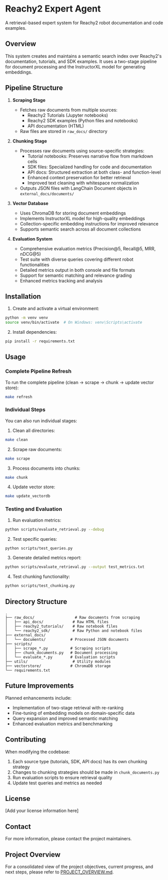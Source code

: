 # Reachy2 Expert Agent

A retrieval-based expert system for Reachy2 robot documentation and code examples.

## Overview

This system creates and maintains a semantic search index over Reachy2's documentation, tutorials, and SDK examples. It uses a two-stage pipeline for document processing and the InstructorXL model for generating embeddings.

## Pipeline Structure

1. **Scraping Stage**
   - Fetches raw documents from multiple sources:
     * Reachy2 Tutorials (Jupyter notebooks)
     * Reachy2 SDK examples (Python files and notebooks)
     * API documentation (HTML)
   - Raw files are stored in `raw_docs/` directory

2. **Chunking Stage**
   - Processes raw documents using source-specific strategies:
     * Tutorial notebooks: Preserves narrative flow from markdown cells
     * SDK files: Specialized handling for code and documentation
     * API docs: Structured extraction at both class- and function-level
     * Enhanced context preservation for better retrieval
     * Improved text cleaning with whitespace normalization
   - Outputs JSON files with LangChain Document objects in `external_docs/documents/`

3. **Vector Database**
   - Uses ChromaDB for storing document embeddings
   - Implements InstructorXL model for high-quality embeddings
   - Collection-specific embedding instructions for improved relevance
   - Supports semantic search across all document collections

4. **Evaluation System**
   - Comprehensive evaluation metrics (Precision@5, Recall@5, MRR, nDCG@5)
   - Test suite with diverse queries covering different robot functionalities
   - Detailed metrics output in both console and file formats
   - Support for semantic matching and relevance grading
   - Enhanced metrics tracking and analysis

## Installation

1. Create and activate a virtual environment:
```bash
python -m venv venv
source venv/bin/activate  # On Windows: venv\Scripts\activate
```

2. Install dependencies:
```bash
pip install -r requirements.txt
```

## Usage

### Complete Pipeline Refresh
To run the complete pipeline (clean → scrape → chunk → update vector store):
```bash
make refresh
```

### Individual Steps
You can also run individual stages:

1. Clean all directories:
```bash
make clean
```

2. Scrape raw documents:
```bash
make scrape
```

3. Process documents into chunks:
```bash
make chunk
```

4. Update vector store:
```bash
make update_vectordb
```

### Testing and Evaluation

1. Run evaluation metrics:
```bash
python scripts/evaluate_retrieval.py --debug
```

2. Test specific queries:
```bash
python scripts/test_queries.py
```

3. Generate detailed metrics report:
```bash
python scripts/evaluate_retrieval.py --output test_metrics.txt
```

4. Test chunking functionality:
```bash
python scripts/test_chunking.py
```

## Directory Structure

```
.
├── raw_docs/                  # Raw documents from scraping
│   ├── api_docs/             # Raw HTML files
│   ├── reachy2_tutorials/    # Raw notebook files
│   └── reachy2_sdk/          # Raw Python and notebook files
├── external_docs/
│   └── documents/           # Processed JSON documents
├── scripts/
│   ├── scrape_*.py          # Scraping scripts
│   ├── chunk_documents.py   # Document processing
│   └── evaluate_*.py        # Evaluation scripts
├── utils/                    # Utility modules
├── vectorstore/             # ChromaDB storage
└── requirements.txt
```

## Future Improvements

Planned enhancements include:
- Implementation of two-stage retrieval with re-ranking
- Fine-tuning of embedding models on domain-specific data
- Query expansion and improved semantic matching
- Enhanced evaluation metrics and benchmarking

## Contributing

When modifying the codebase:
1. Each source type (tutorials, SDK, API docs) has its own chunking strategy
2. Changes to chunking strategies should be made in `chunk_documents.py`
3. Run evaluation scripts to ensure retrieval quality
4. Update test queries and metrics as needed

## License

[Add your license information here]

## Contact

For more information, please contact the project maintainers.

## Project Overview

For a consolidated view of the project objectives, current progress, and next steps, please refer to [PROJECT_OVERVIEW.md](PROJECT_OVERVIEW.md).